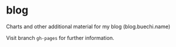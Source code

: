blog
====

Charts and other additional material for my blog (blog.buechi.name)

Visit branch ```gh-pages``` for further information.
